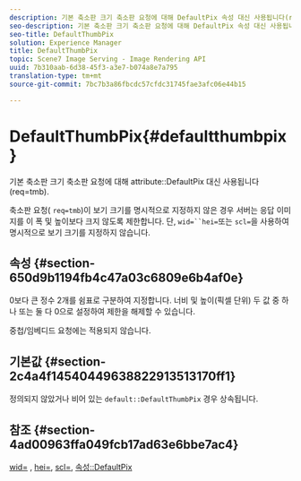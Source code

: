 ```yaml
---
description: 기본 축소판 크기 축소판 요청에 대해 DefaultPix 속성 대신 사용됩니다(req=tmb).
seo-description: 기본 축소판 크기 축소판 요청에 대해 DefaultPix 속성 대신 사용됩니다(req=tmb).
seo-title: DefaultThumbPix
solution: Experience Manager
title: DefaultThumbPix
topic: Scene7 Image Serving - Image Rendering API
uuid: 7b310aab-6d38-45f3-a3e7-b074a8e7a795
translation-type: tm+mt
source-git-commit: 7bc7b3a86fbcdc57cfdc31745fae3afc06e44b15

---
```



# DefaultThumbPix{#defaultthumbpix}

기본 축소판 크기 축소판 요청에 대해 attribute::DefaultPix 대신 사용됩니다(req=tmb).

축소판 요청( `req=tmb`)이 보기 크기를 명시적으로 지정하지 않은 경우 서버는 응답 이미지를 이 폭 및 높이보다 크지 않도록 제한합니다. 단, `wid=``hei=`또는 `scl=`을 사용하여 명시적으로 보기 크기를 지정하지 않습니다.

## 속성 {#section-650d9b1194fb4c47a03c6809e6b4af0e}

0보다 큰 정수 2개를 쉼표로 구분하여 지정합니다. 너비 및 높이(픽셀 단위) 두 값 중 하나 또는 둘 다 0으로 설정하여 제한을 해제할 수 있습니다.

중첩/임베디드 요청에는 적용되지 않습니다.

## 기본값 {#section-2c4a4f14540449638822913513170ff1}

정의되지 않았거나 비어 있는 `default::DefaultThumbPix` 경우 상속됩니다.

## 참조 {#section-4ad00963ffa049fcb17ad63e6bbe7ac4}

[wid=](../../../../../is-api/http-ref/image-serving-api-ref/c-http-protocol-reference/c-command-reference/r-is-http-wid.md#reference-bfeadcb67bf4485f851eb21345527e47) , [hei=](../../../../../is-api/http-ref/image-serving-api-ref/c-http-protocol-reference/c-command-reference/r-is-http-hei.md#reference-6d6f556ccc0e4b98a815e8a5c1944a96), [scl=](../../../../../is-api/http-ref/image-serving-api-ref/c-http-protocol-reference/c-command-reference/r-scl.md#reference-b2a74e493d0d407e98fe350551ba3fcc), [속성::DefaultPix](../../../../../is-api/image-catalog/image-serving-api-ref/c-image-catalog-reference/c-attributes-reference/r-defaultpix.md#reference-996b2c22b30f4fd9b970c84063306df1)
